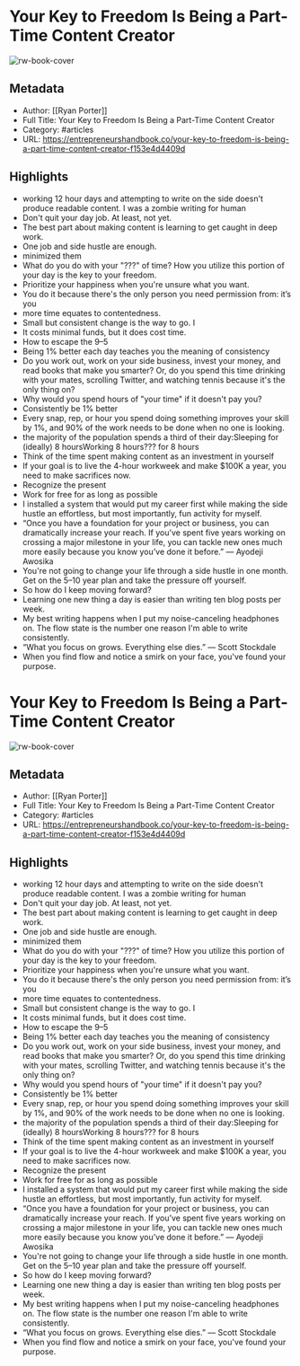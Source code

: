 # Your Key to Freedom Is Being a Part-Time Content Creator

![rw-book-cover](https://readwise-assets.s3.amazonaws.com/static/images/article0.00998d930354.png)

## Metadata
- Author: [[Ryan Porter]]
- Full Title: Your Key to Freedom Is Being a Part-Time Content Creator
- Category: #articles
- URL: https://entrepreneurshandbook.co/your-key-to-freedom-is-being-a-part-time-content-creator-f153e4d4409d

## Highlights
- working 12 hour days and attempting to write on the side doesn't produce readable content. I was a zombie writing for human
- Don't quit your day job. At least, not yet.
- The best part about making content is learning to get caught in deep work.
- One job and side hustle are enough.
- minimized them
- What do you do with your "???" of time? How you utilize this portion of your day is the key to your freedom.
- Prioritize your happiness when you're unsure what you want.
- You do it because there's the only person you need permission from: it’s you
- more time equates to contentedness.
- Small but consistent change is the way to go. I
- It costs minimal funds, but it does cost time.
- How to escape the 9–5
- Being 1% better each day teaches you the meaning of consistency
- Do you work out, work on your side business, invest your money, and read books that make you smarter? Or, do you spend this time drinking with your mates, scrolling Twitter, and watching tennis because it's the only thing on?
- Why would you spend hours of "your time" if it doesn't pay you?
- Consistently be 1% better
- Every snap, rep, or hour you spend doing something improves your skill by 1%, and 90% of the work needs to be done when no one is looking.
- the majority of the population spends a third of their day:Sleeping for (ideally) 8 hoursWorking 8 hours??? for 8 hours
- Think of the time spent making content as an investment in yourself
- If your goal is to live the 4-hour workweek and make $100K a year, you need to make sacrifices now.
- Recognize the present
- Work for free for as long as possible
- I installed a system that would put my career first while making the side hustle an effortless, but most importantly, fun activity for myself.
- “Once you have a foundation for your project or business, you can dramatically increase your reach. If you’ve spent five years working on crossing a major milestone in your life, you can tackle new ones much more easily because you know you’ve done it before.” — Ayodeji Awosika
- You're not going to change your life through a side hustle in one month. Get on the 5–10 year plan and take the pressure off yourself.
- So how do I keep moving forward?
- Learning one new thing a day is easier than writing ten blog posts per week.
- My best writing happens when I put my noise-canceling headphones on. The flow state is the number one reason I'm able to write consistently.
- “What you focus on grows. Everything else dies.” — Scott Stockdale
- When you find flow and notice a smirk on your face, you've found your purpose.
# Your Key to Freedom Is Being a Part-Time Content Creator

![rw-book-cover](https://readwise-assets.s3.amazonaws.com/static/images/article0.00998d930354.png)

## Metadata
- Author: [[Ryan Porter]]
- Full Title: Your Key to Freedom Is Being a Part-Time Content Creator
- Category: #articles
- URL: https://entrepreneurshandbook.co/your-key-to-freedom-is-being-a-part-time-content-creator-f153e4d4409d

## Highlights
- working 12 hour days and attempting to write on the side doesn't produce readable content. I was a zombie writing for human
- Don't quit your day job. At least, not yet.
- The best part about making content is learning to get caught in deep work.
- One job and side hustle are enough.
- minimized them
- What do you do with your "???" of time? How you utilize this portion of your day is the key to your freedom.
- Prioritize your happiness when you're unsure what you want.
- You do it because there's the only person you need permission from: it’s you
- more time equates to contentedness.
- Small but consistent change is the way to go. I
- It costs minimal funds, but it does cost time.
- How to escape the 9–5
- Being 1% better each day teaches you the meaning of consistency
- Do you work out, work on your side business, invest your money, and read books that make you smarter? Or, do you spend this time drinking with your mates, scrolling Twitter, and watching tennis because it's the only thing on?
- Why would you spend hours of "your time" if it doesn't pay you?
- Consistently be 1% better
- Every snap, rep, or hour you spend doing something improves your skill by 1%, and 90% of the work needs to be done when no one is looking.
- the majority of the population spends a third of their day:Sleeping for (ideally) 8 hoursWorking 8 hours??? for 8 hours
- Think of the time spent making content as an investment in yourself
- If your goal is to live the 4-hour workweek and make $100K a year, you need to make sacrifices now.
- Recognize the present
- Work for free for as long as possible
- I installed a system that would put my career first while making the side hustle an effortless, but most importantly, fun activity for myself.
- “Once you have a foundation for your project or business, you can dramatically increase your reach. If you’ve spent five years working on crossing a major milestone in your life, you can tackle new ones much more easily because you know you’ve done it before.” — Ayodeji Awosika
- You're not going to change your life through a side hustle in one month. Get on the 5–10 year plan and take the pressure off yourself.
- So how do I keep moving forward?
- Learning one new thing a day is easier than writing ten blog posts per week.
- My best writing happens when I put my noise-canceling headphones on. The flow state is the number one reason I'm able to write consistently.
- “What you focus on grows. Everything else dies.” — Scott Stockdale
- When you find flow and notice a smirk on your face, you've found your purpose.
